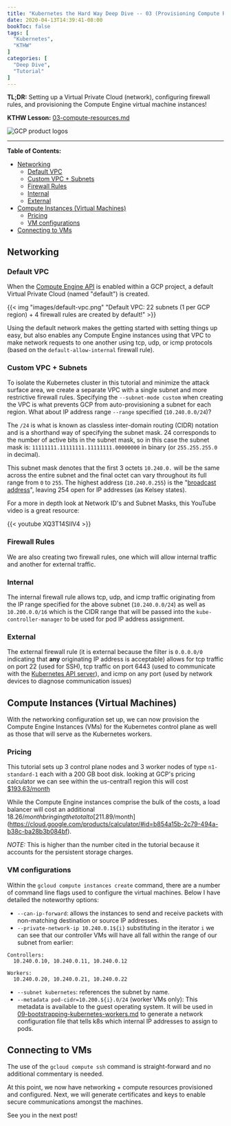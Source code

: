 ```yaml
---
title: "Kubernetes the Hard Way Deep Dive -- 03 (Provisioning Compute Resources)"
date: 2020-04-13T14:39:41-08:00
bookToc: false
tags: [
  "Kubernetes",
  "KTHW"
]
categories: [
  "Deep Dive",
  "Tutorial"
]
---
```

 
**TL;DR:** Setting up a Virtual Private Cloud (network), configuring firewall rules, and provisioning the Compute Engine virtual machine instances!

**KTHW Lesson:** [03-compute-resources.md](https://github.com/kelseyhightower/kubernetes-the-hard-way/blob/master/docs/03-compute-resources.md)

![GCP product logos](/static/images/gcp-k8s-resources.png)

<!--more--> 

---
**Table of Contents:**
- [Networking](#networking)
  - [Default VPC](#default-vpc)
  - [Custom VPC + Subnets](#custom-vpc--subnets)
  - [Firewall Rules](#firewall-rules)
  - [Internal](#internal)
  - [External](#external)
- [Compute Instances (Virtual Machines)](#compute-instances-virtual-machines)
  - [Pricing](#pricing)
  - [VM configurations](#vm-configurations)
- [Connecting to VMs](#connecting-to-vms)

## Networking

### Default VPC

When the [Compute Engine API](https://console.cloud.google.com/apis/api/compute.googleapis.com/overview) is enabled within a GCP project, a default Virtual Private Cloud (named "default") is created. 

{{< img "images/default-vpc.png" "Default VPC: 22 subnets (1 per GCP region) + 4 firewall rules are created by default!" >}}

Using the default network makes the getting started with setting things up easy, but also enables any Compute Engine instances using that VPC to make network requests to one another using tcp, udp, or icmp protocols (based on the `default-allow-internal` firewall rule). 

### Custom VPC + Subnets

To isolate the Kubernetes cluster in this tutorial and minimize the attack surface area, we create a separate VPC with a single subnet and more restrictive firewall rules. Specifying the `--subnet-mode custom` when creating the VPC is what prevents GCP from auto-provisioning a subnet for each region. What about IP address range `--range` specified (`10.240.0.0/24`)?

The `/24` is what is known as classless inter-domain routing (CIDR) notation and is a shorthand way of specifying the subnet mask. 24 corresponds to the number of active bits in the subnet mask, so in this case the subnet mask is: `11111111.11111111.11111111.00000000` in binary (or `255.255.255.0` in decimal).

This subnet mask denotes that the first 3 octets `10.240.0.` will be the same across the entire subnet and the final octet can vary throughout its full range from `0` to `255`. The highest address (`10.240.0.255`) is the "[broadcast address](https://en.wikipedia.org/wiki/Broadcast_address)", leaving 254 open for IP addresses (as Kelsey states).

For a more in depth look at Network ID's and Subnet Masks, this YouTube video is a great resource:

{{< youtube XQ3T14SIlV4 >}}

### Firewall Rules 

We are also creating two firewall rules, one which will allow internal traffic and another for external traffic.

### Internal

The internal firewall rule allows tcp, udp, and icmp traffic originating from the IP range specified for the above subnet (`10.240.0.0/24`) as well as `10.200.0.0/16` which is the CIDR range that will be passed into the `kube-controller-manager` to be used for pod IP address assignment.

### External

The external firewall rule (it is external because the filter is `0.0.0.0/0` indicating that **any** originating IP address is acceptable) allows for tcp traffic on port 22 (used for SSH), tcp traffic on port 6443 (used to communicate with the [Kubernetes API server](https://kubernetes.io/docs/reference/access-authn-authz/controlling-access/#transport-security)), and icmp on any port (used by network devices to diagnose communication issues)

## Compute Instances (Virtual Machines)

With the networking configuration set up, we can now provision the Compute Engine Instances (VMs) for the Kubernetes control plane as well as those that will serve as the Kubernetes workers.

### Pricing

This tutorial sets up 3 control plane nodes and 3 worker nodes of type `n1-standard-1` each with a 200 GB boot disk. looking at GCP's pricing calculator we can see within the us-central1 region this will cost [$193.63/month](https://cloud.google.com/products/calculator#id=b7572205-01ef-4498-8e16-c11059136362)

While the Compute Engine instances comprise the bulk of the costs, a load balancer will cost an additional $18.26/month bringing the total to [$211.89/month](https://cloud.google.com/products/calculator/#id=b854a15b-2c79-494a-b38c-ba28b3b084bf). 

*NOTE:* This is higher than the number cited in the tutorial because it accounts for the persistent storage charges.

### VM configurations

Within the `gcloud compute instances create` command, there are a number of command line flags used to configure the virtual machines. Below I have detailed the noteworthy options:

  - `--can-ip-forward`: allows the instances to send and receive packets with non-matching destination or source IP addresses.
  - `--private-network-ip 10.240.0.1${i}` substituting in the iterator `i` we can see that our controller VMs will have all fall within the range of our subnet from earlier:
```
Controllers:
  10.240.0.10, 10.240.0.11, 10.240.0.12
```
```
Workers:
  10.240.0.20, 10.240.0.21, 10.240.0.22
```
  - `--subnet kubernetes`: references the subnet by name.
  - `--metadata pod-cidr=10.200.${i}.0/24` (worker VMs only): This metadata is available to the guest operating system. It will be used in [09-bootstrapping-kubernetes-workers.md](https://github.com/kelseyhightower/kubernetes-the-hard-way/blob/master/docs/09-bootstrapping-kubernetes-workers.md) to generate a network configuration file that tells k8s which internal IP addresses to assign to pods.

## Connecting to VMs

The use of the `gcloud compute ssh` command is straight-forward and no additional commentary is needed.

At this point, we now have networking + compute resources provisioned and configured. Next, we will generate certificates and keys to enable secure communications amongst the machines.

See you in the next post!

